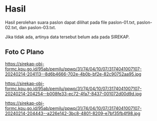# Hasil

Hasil perolehan suara paslon dapat dilihat pada file paslon-01.txt, paslon-02.txt, dan paslon-03.txt.

Jika tidak ada, artinya data tersebut belum ada pada SIREKAP.

## Foto C Plano

https://sirekap-obj-formc.kpu.go.id/95ab/pemilu/ppwp/31/74/04/10/07/3174041007107-20240214-204113--8d6b4666-702e-4b0b-bf2e-82c90752aa95.jpg

https://sirekap-obj-formc.kpu.go.id/95ab/pemilu/ppwp/31/74/04/10/07/3174041007107-20240214-204254--b008fe33-ec72-4fa7-8437-001072d00d9d.jpg

https://sirekap-obj-formc.kpu.go.id/95ab/pemilu/ppwp/31/74/04/10/07/3174041007107-20240214-204443--a226e142-3bc8-4801-8209-e7bf35fb4f98.jpg
